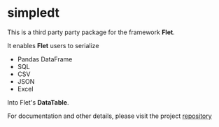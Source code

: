 # simpledt


This is a third party party package for the framework **Flet**.

It enables **Flet** users to serialize

- Pandas DataFrame
- SQL
- CSV
- JSON
- Excel

Into Flet's **DataTable**.

For documentation and other details, please visit the project [repository](https://github.com/StanMathers/simple-datatable)
